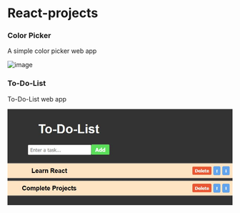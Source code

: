 <h1>React-projects</h1>

<h3>Color Picker</h3>
A simple color picker web app

![image](https://github.com/user-attachments/assets/4ee9cb5b-6e5b-4cd8-af36-a40f85989bbd)

<h3>To-Do-List</h3>
To-Do-List web app

![alt text](to-do.JPG)
